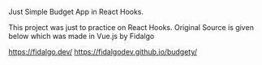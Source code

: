 Just Simple Budget App in React Hooks.

This project was just to practice on React Hooks. 
Original Source is given below which was made in Vue.js by Fidalgo

https://fidalgo.dev/
https://fidalgodev.github.io/budgety/
